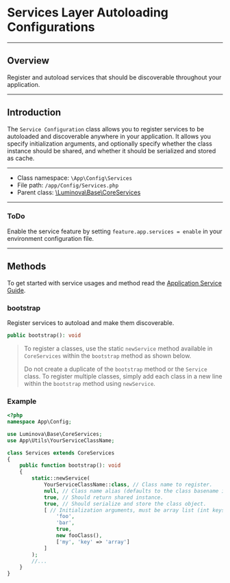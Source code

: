 # Services Layer Autoloading Configurations

***

## Overview

Register and autoload services that should be discoverable throughout your application.

***

## Introduction

The `Service Configuration` class allows you to register services to be autoloaded and discoverable anywhere in your application. It allows you specify initialization arguments, and optionally specify whether the class instance should be shared, and whether it should be serialized and stored as cache.

***

* Class namespace: `\App\Config\Services`
* File path: `/app/Config/Services.php`
* Parent class: [\Luminova\Base\CoreServices](/base/services.md)

***

### ToDo

Enable the service feature by setting `feature.app.services = enable` in your environment configuration file.

***

## Methods
To get started with service usages and method read the [Application Service Guide](/introduction/service.md).

### bootstrap

Register services to autoload and make them discoverable.

```php
public bootstrap(): void
```

> To register a classes, use the static `newService` method available in `CoreServices` within the `bootstrap` method as shown below.
> 
> Do not create a duplicate of the `bootstrap` method or the `Service` class. To register multiple classes, simply add each class in a new line within the `bootstrap` method using `newService`.

### Example 

```php
<?php
namespace App\Config;

use Luminova\Base\CoreServices;
use App\Utils\YourServiceClassName;

class Services extends CoreServices
{
    public function bootstrap(): void
    {
        static::newService(
            YourServiceClassName::class, // Class name to register.
            null, // Class name alias (defaults to the class basename if null).
            true, // Should return shared instance.
            true, // Should serialize and store the class object.
			[ // Initialization arguments, must be array list (int keys)
				'foo', 
				'bar', 
				true, 
				new fooClass(), 
				['my', 'key' => 'array']
			]
        );
        //...
    }
}
```